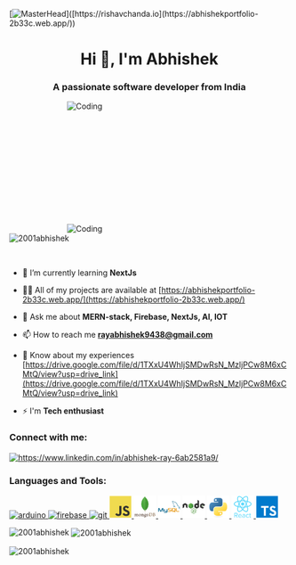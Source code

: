 [![MasterHead]([https://mir-s3-cdn-cf.behance.net/project_modules/fs/54b6c068097599.5b50bca476b9b.gif](https://trisya.com/myimg/child/andoroid.gif))]([https://rishavchanda.io](https://abhishekportfolio-2b33c.web.app/))
<h1 align="center">Hi 👋, I'm Abhishek</h1>
<h3 align="center">A passionate software developer from India</h3>
<img align='right' alt='Coding' height="220" width= '400' src='https://media4.giphy.com/media/qgQUggAC3Pfv687qPC/giphy.gif'>
<img align='right' alt='Coding' width= '400' src='https://media4.giphy.com/media/13UZisxBxkjPwI/giphy.gif?cid=ecf05e478lss3sv36yfs2mgvqgd7srxo0bv588sxh7yo433c&ep=v1_gifs_related&rid=giphy.gif&ct=g'>

<p align="left"> <img src="https://komarev.com/ghpvc/?username=2001abhishek&label=Profile%20views&color=0e75b6&style=flat" alt="2001abhishek" /> </p>

<p align="left"> <a href="https://twitter.com/" target="blank"><img src="https://img.shields.io/twitter/follow/?logo=twitter&style=for-the-badge" alt="" /></a> </p>

- 🌱 I’m currently learning **NextJs**

- 👨‍💻 All of my projects are available at [https://abhishekportfolio-2b33c.web.app/](https://abhishekportfolio-2b33c.web.app/)

- 💬 Ask me about **MERN-stack, Firebase, NextJs, AI, IOT**

- 📫 How to reach me **rayabhishek9438@gmail.com**

- 📄 Know about my experiences [https://drive.google.com/file/d/1TXxU4WhIjSMDwRsN_MzljPCw8M6xCMtQ/view?usp=drive_link](https://drive.google.com/file/d/1TXxU4WhIjSMDwRsN_MzljPCw8M6xCMtQ/view?usp=drive_link)

- ⚡ I'm **Tech enthusiast**

<h3 align="left">Connect with me:</h3>
<p align="left">
<a href="https://linkedin.com/in/https://www.linkedin.com/in/abhishek-ray-6ab2581a9/" target="blank"><img align="center" src="https://raw.githubusercontent.com/rahuldkjain/github-profile-readme-generator/master/src/images/icons/Social/linked-in-alt.svg" alt="https://www.linkedin.com/in/abhishek-ray-6ab2581a9/" height="30" width="40" /></a>
</p>

<h3 align="left">Languages and Tools:</h3>
<p align="left"> <a href="https://www.arduino.cc/" target="_blank" rel="noreferrer"> <img src="https://cdn.worldvectorlogo.com/logos/arduino-1.svg" alt="arduino" width="40" height="40"/> </a> <a href="https://firebase.google.com/" target="_blank" rel="noreferrer"> <img src="https://www.vectorlogo.zone/logos/firebase/firebase-icon.svg" alt="firebase" width="40" height="40"/> </a> <a href="https://git-scm.com/" target="_blank" rel="noreferrer"> <img src="https://www.vectorlogo.zone/logos/git-scm/git-scm-icon.svg" alt="git" width="40" height="40"/> </a> <a href="https://developer.mozilla.org/en-US/docs/Web/JavaScript" target="_blank" rel="noreferrer"> <img src="https://raw.githubusercontent.com/devicons/devicon/master/icons/javascript/javascript-original.svg" alt="javascript" width="40" height="40"/> </a> <a href="https://www.mongodb.com/" target="_blank" rel="noreferrer"> <img src="https://raw.githubusercontent.com/devicons/devicon/master/icons/mongodb/mongodb-original-wordmark.svg" alt="mongodb" width="40" height="40"/> </a> <a href="https://www.mysql.com/" target="_blank" rel="noreferrer"> <img src="https://raw.githubusercontent.com/devicons/devicon/master/icons/mysql/mysql-original-wordmark.svg" alt="mysql" width="40" height="40"/> </a> <a href="https://nodejs.org" target="_blank" rel="noreferrer"> <img src="https://raw.githubusercontent.com/devicons/devicon/master/icons/nodejs/nodejs-original-wordmark.svg" alt="nodejs" width="40" height="40"/> </a> <a href="https://www.python.org" target="_blank" rel="noreferrer"> <img src="https://raw.githubusercontent.com/devicons/devicon/master/icons/python/python-original.svg" alt="python" width="40" height="40"/> </a> <a href="https://reactjs.org/" target="_blank" rel="noreferrer"> <img src="https://raw.githubusercontent.com/devicons/devicon/master/icons/react/react-original-wordmark.svg" alt="react" width="40" height="40"/> </a> <a href="https://www.typescriptlang.org/" target="_blank" rel="noreferrer"> <img src="https://raw.githubusercontent.com/devicons/devicon/master/icons/typescript/typescript-original.svg" alt="typescript" width="40" height="40"/> </a> </p>

<p><img align="left" src="https://github-readme-stats.vercel.app/api/top-langs?username=2001abhishek&show_icons=true&locale=en&layout=compact" alt="2001abhishek" /></p>

<p>&nbsp;<img align="center" src="https://github-readme-stats.vercel.app/api?username=2001abhishek&show_icons=true&locale=en" alt="2001abhishek" /></p>

<p><img align="center" src="https://github-readme-streak-stats.herokuapp.com/?user=2001abhishek&" alt="2001abhishek" /></p>
